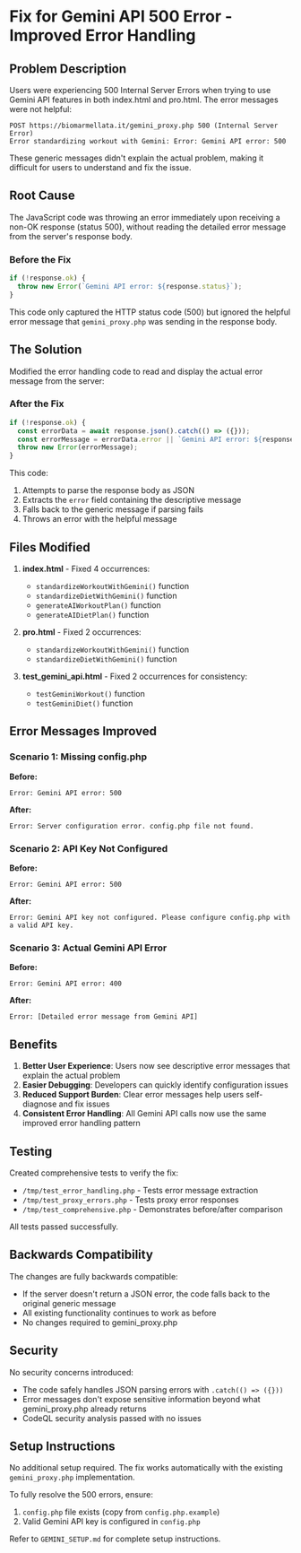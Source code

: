 # Fix for Gemini API 500 Error - Improved Error Handling

## Problem Description

Users were experiencing 500 Internal Server Errors when trying to use Gemini API features in both index.html and pro.html. The error messages were not helpful:

```
POST https://biomarmellata.it/gemini_proxy.php 500 (Internal Server Error)
Error standardizing workout with Gemini: Error: Gemini API error: 500
```

These generic messages didn't explain the actual problem, making it difficult for users to understand and fix the issue.

## Root Cause

The JavaScript code was throwing an error immediately upon receiving a non-OK response (status 500), without reading the detailed error message from the server's response body.

### Before the Fix

```javascript
if (!response.ok) {
  throw new Error(`Gemini API error: ${response.status}`);
}
```

This code only captured the HTTP status code (500) but ignored the helpful error message that `gemini_proxy.php` was sending in the response body.

## The Solution

Modified the error handling code to read and display the actual error message from the server:

### After the Fix

```javascript
if (!response.ok) {
  const errorData = await response.json().catch(() => ({}));
  const errorMessage = errorData.error || `Gemini API error: ${response.status}`;
  throw new Error(errorMessage);
}
```

This code:
1. Attempts to parse the response body as JSON
2. Extracts the `error` field containing the descriptive message
3. Falls back to the generic message if parsing fails
4. Throws an error with the helpful message

## Files Modified

1. **index.html** - Fixed 4 occurrences:
   - `standardizeWorkoutWithGemini()` function
   - `standardizeDietWithGemini()` function
   - `generateAIWorkoutPlan()` function
   - `generateAIDietPlan()` function

2. **pro.html** - Fixed 2 occurrences:
   - `standardizeWorkoutWithGemini()` function
   - `standardizeDietWithGemini()` function

3. **test_gemini_api.html** - Fixed 2 occurrences for consistency:
   - `testGeminiWorkout()` function
   - `testGeminiDiet()` function

## Error Messages Improved

### Scenario 1: Missing config.php

**Before:**
```
Error: Gemini API error: 500
```

**After:**
```
Error: Server configuration error. config.php file not found.
```

### Scenario 2: API Key Not Configured

**Before:**
```
Error: Gemini API error: 500
```

**After:**
```
Error: Gemini API key not configured. Please configure config.php with a valid API key.
```

### Scenario 3: Actual Gemini API Error

**Before:**
```
Error: Gemini API error: 400
```

**After:**
```
Error: [Detailed error message from Gemini API]
```

## Benefits

1. **Better User Experience**: Users now see descriptive error messages that explain the actual problem
2. **Easier Debugging**: Developers can quickly identify configuration issues
3. **Reduced Support Burden**: Clear error messages help users self-diagnose and fix issues
4. **Consistent Error Handling**: All Gemini API calls now use the same improved error handling pattern

## Testing

Created comprehensive tests to verify the fix:
- `/tmp/test_error_handling.php` - Tests error message extraction
- `/tmp/test_proxy_errors.php` - Tests proxy error responses
- `/tmp/test_comprehensive.php` - Demonstrates before/after comparison

All tests passed successfully.

## Backwards Compatibility

The changes are fully backwards compatible:
- If the server doesn't return a JSON error, the code falls back to the original generic message
- All existing functionality continues to work as before
- No changes required to gemini_proxy.php

## Security

No security concerns introduced:
- The code safely handles JSON parsing errors with `.catch(() => ({}))`
- Error messages don't expose sensitive information beyond what gemini_proxy.php already returns
- CodeQL security analysis passed with no issues

## Setup Instructions

No additional setup required. The fix works automatically with the existing `gemini_proxy.php` implementation.

To fully resolve the 500 errors, ensure:
1. `config.php` file exists (copy from `config.php.example`)
2. Valid Gemini API key is configured in `config.php`

Refer to `GEMINI_SETUP.md` for complete setup instructions.

